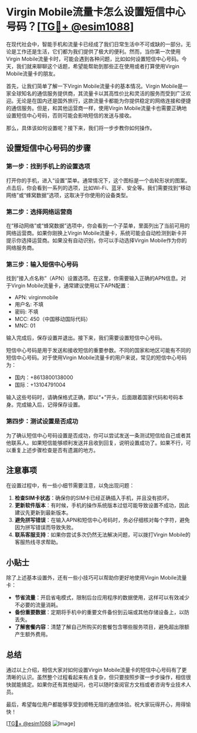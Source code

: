 # Virgin Mobile流量卡怎么设置短信中心号码？[[TG💪+ @esim1088](https://t.me/s/esim1088)]

在现代社会中，智能手机和流量卡已经成了我们日常生活中不可或缺的一部分。无论是工作还是生活，它们都为我们提供了极大的便利。然而，当你第一次使用Virgin Mobile流量卡时，可能会遇到各种问题，比如如何设置短信中心号码。今天，我们就来聊聊这个话题，希望能帮助到那些正在使用或者打算使用Virgin Mobile流量卡的朋友。

首先，让我们简单了解一下Virgin Mobile流量卡的基本情况。Virgin Mobile是一家全球知名的通信服务提供商，其流量卡以其高性价比和灵活的服务而受到广泛欢迎。无论是在国内还是国外旅行，这款流量卡都能为你提供稳定的网络连接和便捷的通信服务。但是，和其他运营商一样，使用Virgin Mobile流量卡也需要正确地设置短信中心号码，否则可能会影响短信的发送与接收。

那么，具体该如何设置呢？接下来，我们将一步步教你如何操作。

## 设置短信中心号码的步骤

### 第一步：找到手机上的设置选项
打开你的手机，进入“设置”菜单。通常情况下，这个图标是一个齿轮形状的图案。点击后，你会看到一系列的选项，比如Wi-Fi、蓝牙、安全等。我们需要找到“移动网络”或“蜂窝数据”选项，这取决于你使用的设备类型。

### 第二步：选择网络运营商
在“移动网络”或“蜂窝数据”选项中，你会看到一个子菜单，里面列出了当前可用的网络运营商。如果你刚换上Virgin Mobile流量卡，系统可能会自动检测到新卡并提示你选择运营商。如果没有自动识别，你可以手动选择Virgin Mobile作为你的网络服务商。

### 第三步：输入短信中心号码
找到“接入点名称”（APN）设置选项。在这里，你需要输入正确的APN信息。对于Virgin Mobile流量卡，通常建议使用以下APN配置：
- APN: virginmobile
- 用户名: 不填
- 密码: 不填
- MCC: 450（中国移动国际代码）
- MNC: 01

输入完成后，保存设置并退出。接下来，我们需要设置短信中心号码。

短信中心号码是用于发送和接收短信的重要参数。不同的国家和地区可能有不同的短信中心号码。对于使用Virgin Mobile流量卡的用户来说，常见的短信中心号码为：
- 国内：+8613800138000
- 国际：+13104791004

输入这些号码时，请确保格式正确，即以“+”开头，后面跟着国家代码和号码本身。完成输入后，记得保存设置。

### 第四步：测试设置是否成功
为了确认短信中心号码设置是否成功，你可以尝试发送一条测试短信给自己或者其他联系人。如果短信能够顺利发送并且收到回复，说明设置成功了。如果不行，可以重复上述步骤检查是否有遗漏的地方。

## 注意事项

在设置过程中，有一些小细节需要注意，以免出现问题：

1. **检查SIM卡状态**：确保你的SIM卡已经正确插入手机，并且没有损坏。
2. **更新软件版本**：有时候，手机的操作系统版本过低可能导致设置不成功，因此建议先更新到最新版本。
3. **避免拼写错误**：在输入APN和短信中心号码时，务必仔细核对每个字符，避免因为拼写错误而导致失败。
4. **联系客服支持**：如果你尝试多次仍然无法解决问题，可以拨打Virgin Mobile的客服热线寻求帮助。

## 小贴士

除了上述基本设置外，还有一些小技巧可以帮助你更好地使用Virgin Mobile流量卡：

- **节省流量**：开启省电模式，限制后台应用程序的数据使用，这样可以有效减少不必要的流量消耗。
- **备份重要数据**：定期将手机中的重要文件备份到云端或其他存储设备上，以防丢失。
- **了解套餐内容**：清楚了解自己所购买的套餐包含哪些服务项目，避免超出限额产生额外费用。

## 总结

通过以上介绍，相信大家对如何设置Virgin Mobile流量卡的短信中心号码有了更清晰的认识。虽然整个过程看起来有点复杂，但只要按照步骤一步步操作，相信很快就能搞定。如果你还有其他疑问，也可以随时查阅官方文档或者咨询专业技术人员。

最后，希望每位用户都能够享受到顺畅无阻的通信体验。祝大家玩得开心，用得愉快！

[[TG💪+ @esim1088](https://t.me/s/esim1088) ![Image](https://i.postimg.cc/4NQfJmqS/Snipaste-2025-05-13-00-14-12.png)]